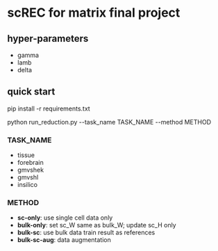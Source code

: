 # scREC for matrix final project

## hyper-parameters

+ gamma
+ lamb
+ delta

## quick start
pip install -r requirements.txt

python run_reduction.py --task_name TASK_NAME --method METHOD

### TASK_NAME
+ tissue
+ forebrain
+ gmvshek
+ gmvshl
+ insilico

### METHOD
+ **sc-only**: use single cell data only
+ **bulk-only**: set sc_W same as bulk_W; update sc_H only
+ **bulk-sc**: use bulk data train result as references
+ **bulk-sc-aug**: data augmentation
